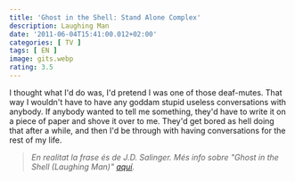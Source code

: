 ```yaml
---
title: 'Ghost in the Shell: Stand Alone Complex'
description: Laughing Man
date: '2011-06-04T15:41:00.012+02:00'
categories: [ TV ]
tags: [ EN ]
image: gits.webp
rating: 3.5
---
```


I thought what I'd do was, I'd pretend I was one of those deaf-mutes. That way I wouldn't have to have any goddam stupid useless conversations with anybody. If anybody wanted to tell me something, they'd have to write it on a piece of paper and shove it over to me. They'd get bored as hell doing that after a while, and then I'd be through with having conversations for the rest of my life.

> *En realitat la frase és de J.D. Salinger. Més info sobre "Ghost in the Shell (Laughing Man)" <a href="https://ghostintheshell.fandom.com/wiki/Laughing_Man#Background" target="_blank">aquí</a>.*
